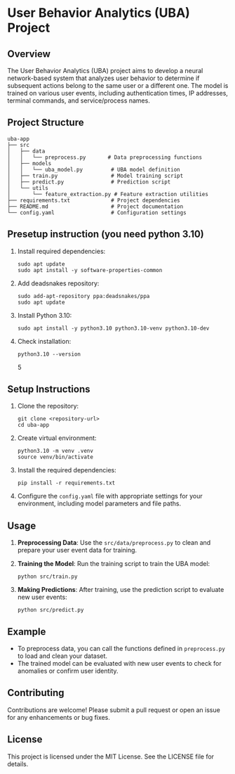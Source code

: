 # User Behavior Analytics (UBA) Project

## Overview

The User Behavior Analytics (UBA) project aims to develop a neural network-based system that analyzes user behavior to determine if subsequent actions belong to the same user or a different one. The model is trained on various user events, including authentication times, IP addresses, terminal commands, and service/process names.

## Project Structure

```
uba-app
├── src
│   ├── data
│   │   └── preprocess.py       # Data preprocessing functions
│   ├── models
│   │   └── uba_model.py         # UBA model definition
│   ├── train.py                 # Model training script
│   ├── predict.py               # Prediction script
│   └── utils
│       └── feature_extraction.py # Feature extraction utilities
├── requirements.txt             # Project dependencies
├── README.md                    # Project documentation
└── config.yaml                  # Configuration settings
```

## Presetup instruction (you need python 3.10)

1. Install required dependencies:

   ```
   sudo apt update
   sudo apt install -y software-properties-common
   ```

2. Add deadsnakes repository:

   ```
   sudo add-apt-repository ppa:deadsnakes/ppa
   sudo apt update
   ```

3. Install Python 3.10:
   ```
   sudo apt install -y python3.10 python3.10-venv python3.10-dev
   ```
4. Check installation:
   ```
   python3.10 --version
   ```
   5

## Setup Instructions

1. Clone the repository:
   ```
   git clone <repository-url>
   cd uba-app
   ```
2. Create virtual environment:

   ```
   python3.10 -m venv .venv
   source venv/bin/activate
   ```

3. Install the required dependencies:

   ```
   pip install -r requirements.txt
   ```

4. Configure the `config.yaml` file with appropriate settings for your environment, including model parameters and file paths.

## Usage

1. **Preprocessing Data**: Use the `src/data/preprocess.py` to clean and prepare your user event data for training.

2. **Training the Model**: Run the training script to train the UBA model:

   ```
   python src/train.py
   ```

3. **Making Predictions**: After training, use the prediction script to evaluate new user events:
   ```
   python src/predict.py
   ```

## Example

- To preprocess data, you can call the functions defined in `preprocess.py` to load and clean your dataset.
- The trained model can be evaluated with new user events to check for anomalies or confirm user identity.

## Contributing

Contributions are welcome! Please submit a pull request or open an issue for any enhancements or bug fixes.

## License

This project is licensed under the MIT License. See the LICENSE file for details.
